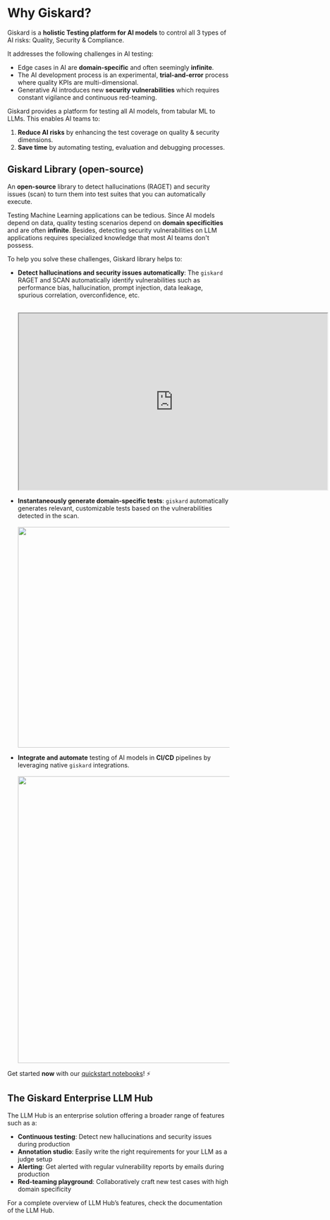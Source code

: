 # Why Giskard?

Giskard is a **holistic Testing platform for AI models** to control all 3 types of AI risks: Quality, Security & Compliance.

It addresses the following challenges in AI testing:

- Edge cases in AI are **domain-specific** and often seemingly **infinite**.
- The AI development process is an experimental, **trial-and-error** process where quality KPIs are multi-dimensional.
- Generative AI introduces new **security vulnerabilities** which requires constant vigilance and continuous red-teaming.

Giskard provides a platform for testing all AI models, from tabular ML to LLMs. This enables AI teams to:

1. **Reduce AI risks** by enhancing the test coverage on quality & security dimensions.
2. **Save time** by automating testing, evaluation and debugging processes.

## Giskard Library (open-source)

An **open-source** library to detect hallucinations (RAGET) and security issues (scan) to turn them into test suites that you can automatically execute.

Testing Machine Learning applications can be tedious. Since AI models depend on data, quality testing scenarios depend on
**domain specificities** and are often **infinite**. Besides, detecting security vulnerabilities on LLM applications requires specialized knowledge that most AI teams don't possess.

To help you solve these challenges, Giskard library helps to:

- **Detect hallucinations and security issues automatically**: The `giskard` RAGET and SCAN automatically identify vulnerabilities
such as performance bias, hallucination, prompt injection, data leakage, spurious correlation, overconfidence, etc.
<br><br>
  <iframe src="https://htmlpreview.github.io/?https://gist.githubusercontent.com/AbSsEnT/a67354621807f3c3a332fca7d8b9a5c8/raw/588f027dc6b14c88c7393c50ff3086fe1122e2e9/LLM_QA_IPCC_scan_report.html" width="700" height="400"></iframe>

- **Instantaneously generate domain-specific tests**: `giskard` automatically generates relevant, customizable tests based on the
  vulnerabilities detected in the scan.
  <br><br>
  <img src="../assets/test_suite_scan_llm.png" width="500">

- **Integrate and automate** testing of AI models in **CI/CD** pipelines by leveraging native `giskard` integrations.
  <br><br>
  <img src="../assets/gh_discussion.png" width="650">

Get started **now** with our [quickstart notebooks](../getting_started/quickstart/index.md)! ⚡️

## The Giskard Enterprise LLM Hub

The LLM Hub is an enterprise solution offering a broader range of features such as a:
- **Continuous testing**: Detect new hallucinations and security issues during production
- **Annotation studio**: Easily write the right requirements for your LLM as a judge setup
- **Alerting**: Get alerted with regular vulnerability reports by emails during production
- **Red-teaming playground**: Collaboratively craft new test cases with high domain specificity

  
For a complete overview of LLM Hub’s features, check the documentation of the LLM Hub.
